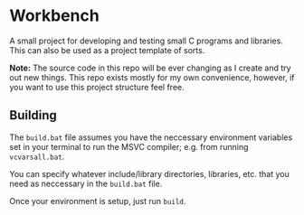 # Workbench

A small project for developing and testing small C programs and libraries. This can also be used as a project template of sorts.

**Note:** The source code in this repo will be ever changing as I create and try out new things. This repo exists mostly for my own convenience, however, if you want to use this project structure feel free.

## Building

The `build.bat` file assumes you have the neccessary environment variables set in your terminal to run the MSVC compiler; e.g. from running `vcvarsall.bat`.

You can specify whatever include/library directories, libraries, etc. that you need as neccessary in the `build.bat` file.

Once your environment is setup, just run `build`.
